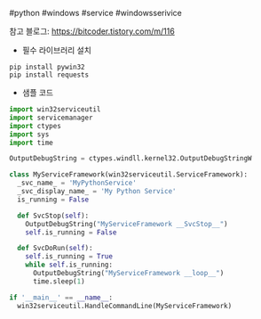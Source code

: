 #python #windows #service #windowsserivice

참고 블로그: https://bitcoder.tistory.com/m/116

- 필수 라이브러리 설치
```
pip install pywin32
pip install requests
```

- 샘플 코드
```python
import win32serviceutil
import servicemanager
import ctypes
import sys
import time

OutputDebugString = ctypes.windll.kernel32.OutputDebugStringW

class MyServiceFramework(win32serviceutil.ServiceFramework):
  _svc_name_ = 'MyPythonService'
  _svc_display_name_ = 'My Python Service'
  is_running = False

  def SvcStop(self):
    OutputDebugString("MyServiceFramework __SvcStop__")
    self.is_running = False

  def SvcDoRun(self):
    self.is_running = True
    while self.is_running:
      OutputDebugString("MyServiceFramework __loop__")
      time.sleep(1)

if '__main__' == __name__:
  win32serviceutil.HandleCommandLine(MyServiceFramework)
```

